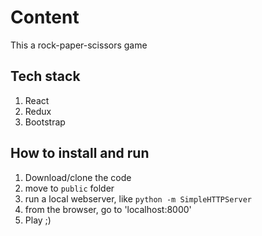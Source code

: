 # Content
This a rock-paper-scissors game

## Tech stack
1. React
1. Redux
1. Bootstrap

## How to install and run
1. Download/clone the code
1. move to `public` folder
1. run a local webserver, like `python -m SimpleHTTPServer`
1. from the browser, go to 'localhost:8000'
1. Play ;)